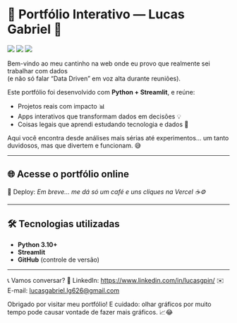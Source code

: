 # 💼 Portfólio Interativo — Lucas Gabriel 🚀

<p align="left">
  <!-- Python -->
  <img src="https://img.shields.io/badge/Python-3776AB?style=for-the-badge&logo=python&logoColor=white"/>
  <!-- Streamlit -->
  <img src="https://img.shields.io/badge/Streamlit-FF4B4B?style=for-the-badge&logo=streamlit&logoColor=white"/>
  <!-- GitHub -->
  <img src="https://img.shields.io/badge/GitHub-000?style=for-the-badge&logo=github&logoColor=white"/>
</p>

Bem-vindo ao meu cantinho na web onde eu provo que realmente sei trabalhar com dados  
(e não só falar “Data Driven” em voz alta durante reuniões).

Este portfólio foi desenvolvido com **Python + Streamlit**, e reúne:
- Projetos reais com impacto 📊
- Apps interativos que transformam dados em decisões 💡
- Coisas legais que aprendi estudando tecnologia e dados 🧠

Aqui você encontra desde análises mais sérias até experimentos… um tanto duvidosos,
mas que divertem e funcionam. 😅

---

## 🌐 Acesse o portfólio online

🔗 Deploy: *Em breve… me dá só um café e uns cliques na Vercel ☕⚙️*

---

## 🛠️ Tecnologias utilizadas

- **Python 3.10+**
- **Streamlit**
- **GitHub** (controle de versão)

---

📞 Vamos conversar?
💼 LinkedIn: https://www.linkedin.com/in/lucasgpin/
✉️ E-mail: lucasgabriel.lg626@gmail.com

Obrigado por visitar meu portfólio! E cuidado: olhar gráficos por muito tempo pode causar vontade de fazer mais gráficos. 📈😂
